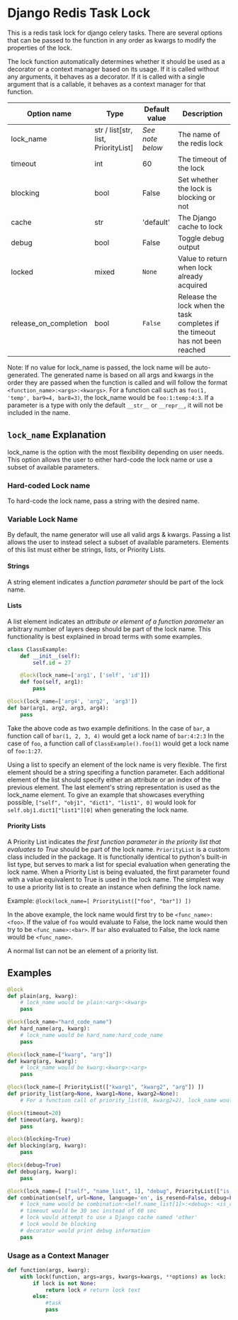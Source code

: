 # Django Redis Task Lock

This is a redis task lock for django celery tasks. There are several options
that can be passed to the function in any order as kwargs to modify the properties of the lock.

The lock function automatically determines whether it should be used as a decorator or a context manager based on its usage. If it is called without any arguments, it behaves as a decorator. If it is called with a single argument that is a callable, it behaves as a context manager for that function.

| Option name           | Type                                | Default value    | Description                                                                  |
| --------------------- | ----------------------------------- | ---------------- | ---------------------------------------------------------------------------- |
| lock_name             | str / list[str, list, PriorityList] | _See note below_ | The name of the redis lock                                                   |
| timeout               | int                                 | 60               | The timeout of the lock                                                      |
| blocking              | bool                                | False            | Set whether the lock is blocking or not                                      |
| cache                 | str                                 | 'default'        | The Django cache to lock                                                     |
| debug                 | bool                                | False            | Toggle debug output                                                          |
| locked                | mixed                               | `None`           | Value to return when lock already acquired                                   |
| release_on_completion | bool                                | `False`          | Release the lock when the task completes if the timeout has not been reached |

Note: If no value for lock_name is passed, the lock name will be auto-generated.
The generated name is based on all args and kwargs in the order they are passed
when the function is called and will follow the format `<function_name>:<args>:<kwargs>`.
For a function call such as `foo(1, 'temp', bar9=4, bar8=3)`, the lock_name would be `foo:1:temp:4:3`.
If a parameter is a type with only the default `__str__` or `__repr__`, it will not be included in the name.

## `lock_name` Explanation

lock_name is the option with the most flexibility depending on user needs.
This option allows the user to either hard-code the lock name or use a subset of available parameters.

### Hard-coded Lock name

To hard-code the lock name, pass a string with the desired name.

### Variable Lock Name

By default, the name generator will use all valid args & kwargs.
Passing a list allows the user to instead select a subset of available parameters.
Elements of this list must either be strings, lists, or Priority Lists.

#### Strings

A string element indicates a _function parameter_ should be part of the lock name.

#### Lists

A list element indicates an _attribute or element of a function parameter_ an arbitrary number of layers deep
should be part of the lock name.
This functionality is best explained in broad terms with some examples.

```python
class ClassExample:
    def __init__(self):
        self.id = 27

    @lock(lock_name=['arg1', ['self', 'id']])
    def foo(self, arg1):
        pass

@lock(lock_name=['arg4', 'arg2', 'arg3'])
def bar(arg1, arg2, arg3, arg4):
    pass
```

Take the above code as two example definitions.
In the case of `bar`, a function call of `bar(1, 2, 3, 4)` would get a lock name of `bar:4:2:3`
In the case of `foo`, a function call of `ClassExample().foo(1)` would get a lock name of `foo:1:27`.

Using a list to specify an element of the lock name is very flexible.
The first element should be a string specifing a function parameter.
Each additional element of the list should specify either an attribute or an index of the previous element.
The last element's string representation is used as the lock_name element.
To give an example that showcases everything possible, `["self", "obj1", "dict1", "list1", 0]` would
look for `self.obj1.dict1["list1"][0]` when generating the lock name.

#### Priority Lists

A Priority List indicates _the first function parameter in the priority list that evaluates to True_ should be part of the lock name.
`PriorityList` is a custom class included in the package.
It is functionally identical to python's built-in list type, but serves to mark a list for special evaluation when generating the lock name.
When a Priority List is being evaluated, the first parameter found with a value equivalent to True is used in the lock name.
The simplest way to use a priority list is to create an instance when defining the lock name.

Example: `@lock(lock_name=[ PriorityList(["foo", "bar"]) ])`

In the above example, the lock name would first try to be `<func_name>:<foo>`.
If the value of `foo` would evaluate to False, the lock name would then try to be `<func_name>:<bar>`.
If `bar` also evaluated to False, the lock name would be `<func_name>`.

A normal list can not be an element of a priority list.

## Examples

```python
@lock
def plain(arg, kwarg):
    # lock_name would be plain:<arg>:<kwarg>
    pass

@lock(lock_name="hard_code_name")
def hard_name(arg, kwarg):
    # lock_name would be hard_name:hard_code_name
    pass

@lock(lock_name=["kwarg", "arg"])
def kwarg(arg, kwarg):
    # lock_name would be kwarg:<kwarg>:<arg>
    pass

@lock(lock_name=[ PriorityList(["kwarg1", "kwarg2", "arg"]) ])
def priority_list(arg=None, kwarg1=None, kwarg2=None):
    # For a function call of priority_list(0, kwarg2=2), lock_name would be priority_list:2

@lock(timeout=20)
def timeout(arg, kwarg):
    pass

@lock(blocking=True)
def blocking(arg, kwarg):
    pass

@lock(debug=True)
def debug(arg, kwarg):
    pass

@lock(lock_name=[ ["self", "name_list", 1], "debug", PriorityList(["is_resend", "language"]) ], timeout=30, cache='other', blocking=True, debug=True)
def combination(self, url=None, language='en', is_resend=False, debug=False):
    # lock_name would be combination:<self.name_list[1]>:<debug>: <is_resend>/<language>/''
    # timeout would be 30 sec instead of 60 sec
    # lock would attempt to use a Django cache named 'other'
    # lock would be blocking
    # decorator would print debug information
    pass

```

### Usage as a Context Manager

```python
def function(args, kwarg):
    with lock(function, args=args, kwargs=kwargs, **options) as lock:
        if lock is not None:
            return lock # return lock text
        else:
            #task
            pass
```
